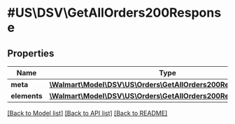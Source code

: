 # #US\DSV\GetAllOrders200Response

## Properties

Name | Type | Description | Notes
------------ | ------------- | ------------- | -------------
**meta** | [**\Walmart\Model\DSV\US\Orders\GetAllOrders200ResponseMeta**](GetAllOrders200ResponseMeta.md) |  |
**elements** | [**\Walmart\Model\DSV\US\Orders\GetAllOrders200ResponseElements**](GetAllOrders200ResponseElements.md) |  |


[[Back to Model list]](../) [[Back to API list]](../../Api/US/DSV) [[Back to README]](../../README.md)
